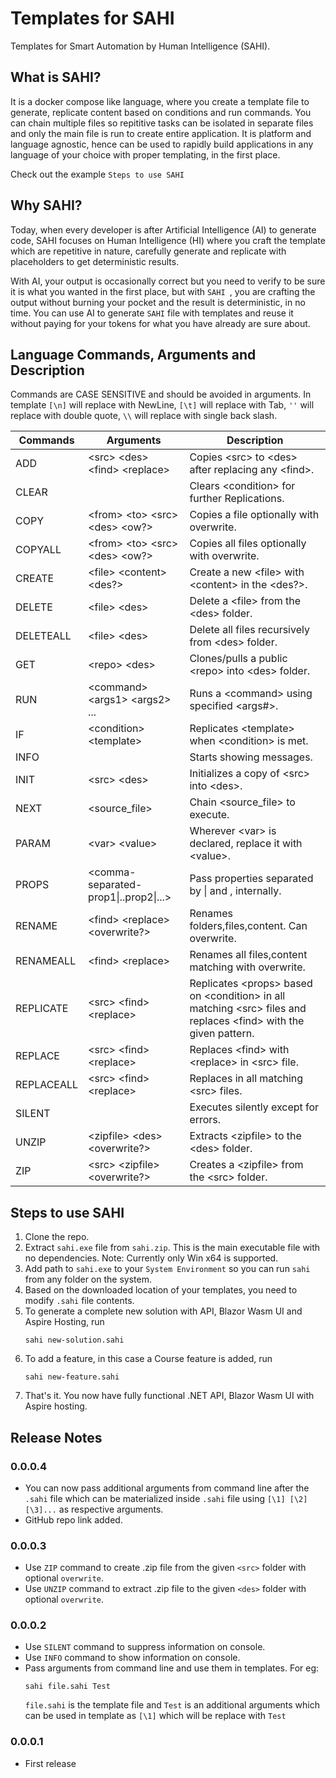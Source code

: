 # Templates for SAHI
Templates for Smart Automation by Human Intelligence (SAHI).

## What is SAHI?
It is a docker compose like language, where you create a template file to generate, replicate content based on conditions and run commands.
You can chain multiple files so repititive tasks can be isolated in separate files and only the main file is run to create entire application.
It is platform and language agnostic, hence can be used to rapidly build applications in any language of your choice with proper templating, in the first place.

Check out the example `Steps to use SAHI`

## Why SAHI?
Today, when every developer is after Artificial Intelligence (AI) to generate code, SAHI focuses on Human Intelligence (HI) where you craft the template which are repetitive in nature, carefully generate and replicate with placeholders to get deterministic results.

With AI, your output is occasionally correct but you need to verify to be sure it is what you wanted in the first place, but with `SAHI `, you are crafting the output without burning your pocket and the result is deterministic, in no time. You can use AI to generate `SAHI` file with templates and reuse it without paying for your tokens for what you have already are sure about.

## Language Commands, Arguments and Description
Commands are CASE SENSITIVE and should be avoided in arguments. In template `[\n]` will replace with NewLine, `[\t]` will replace with Tab, `''` will replace with double quote, `\\` will replace with single back slash.

| Commands | Arguments | Description 
| - | - | - |
| ADD | &lt;src&gt; &lt;des&gt; &lt;find&gt; &lt;replace&gt; | Copies &lt;src&gt; to &lt;des&gt; after replacing any &lt;find&gt;. | 
| CLEAR | | Clears &lt;condition&gt; for further Replications. | 
| COPY | &lt;from&gt; &lt;to&gt; &lt;src&gt; &lt;des&gt; &lt;ow?&gt; | Copies a file optionally with overwrite. | 
| COPYALL | &lt;from&gt; &lt;to&gt; &lt;src&gt; &lt;des&gt; &lt;ow?&gt; | Copies all files optionally with overwrite. | 
| CREATE | &lt;file&gt; &lt;content&gt; &lt;des?&gt; | Create a new &lt;file&gt; with &lt;content&gt; in the &lt;des?&gt;. | 
| DELETE | &lt;file&gt; &lt;des&gt; | Delete a &lt;file&gt; from the &lt;des&gt; folder. | 
| DELETEALL | &lt;file&gt; &lt;des&gt; | Delete all files recursively from &lt;des&gt; folder. | 
| GET | &lt;repo&gt; &lt;des&gt; | Clones/pulls a public &lt;repo&gt; into &lt;des&gt; folder. | 
| RUN | &lt;command&gt; &lt;args1&gt; &lt;args2&gt; ... | Runs a &lt;command&gt; using specified &lt;args#&gt;. | 
| IF | &lt;condition&gt; &lt;template&gt; | Replicates &lt;template&gt; when &lt;condition&gt; is met. | 
| INFO | | Starts showing messages. | 
| INIT | &lt;src&gt; &lt;des&gt; | Initializes a copy of &lt;src&gt; into &lt;des&gt;. | 
| NEXT | &lt;source_file&gt; | Chain &lt;source_file&gt; to execute. |
| PARAM | &lt;var&gt; &lt;value&gt; | Wherever &lt;var&gt; is declared, replace it with &lt;value&gt;. | 
| PROPS | &lt;comma-separated-prop1\|..prop2\|...&gt; | Pass properties separated by \| and , internally. | 
| RENAME | &lt;find&gt; &lt;replace&gt; &lt;overwrite?&gt; | Renames folders,files,content. Can overwrite. | 
| RENAMEALL | &lt;find&gt; &lt;replace&gt; | Renames all files,content matching with overwrite. | 
| REPLICATE | &lt;src&gt; &lt;find&gt; &lt;replace&gt; | Replicates &lt;props&gt; based on &lt;condition&gt; in all matching &lt;src&gt; files and replaces &lt;find&gt; with the given pattern. | 
| REPLACE | &lt;src&gt; &lt;find&gt; &lt;replace&gt; | Replaces &lt;find&gt; with &lt;replace&gt; in &lt;src&gt; file. | 
| REPLACEALL | &lt;src&gt; &lt;find&gt; &lt;replace&gt; | Replaces in all matching &lt;src&gt; files. | 
| SILENT | | Executes silently except for errors. |
| UNZIP | &lt;zipfile&gt; &lt;des&gt; &lt;overwrite?&gt; | Extracts &lt;zipfile&gt; to the &lt;des&gt; folder. |
| ZIP | &lt;src&gt; &lt;zipfile&gt; &lt;overwrite?&gt; | Creates a &lt;zipfile&gt; from the &lt;src&gt; folder. |

## Steps to use SAHI
1. Clone the repo.
2. Extract `sahi.exe` file from `sahi.zip`. This is the main executable file with no dependencies. Note: Currently only Win x64 is supported.
3. Add path to `sahi.exe` to your `System Environment` so you can run `sahi` from any folder on the system.
4. Based on the downloaded location of your templates, you need to modify `.sahi` file contents.
5. To generate a complete new solution with API, Blazor Wasm UI and Aspire Hosting, run
   ```
   sahi new-solution.sahi
   ```
6. To add a feature, in this case a Course feature is added, run
   ```
   sahi new-feature.sahi
   ```
7. That's it. You now have fully functional .NET API, Blazor Wasm UI with Aspire hosting.

## Release Notes
### 0.0.0.4
- You can now pass additional arguments from command line after the `.sahi` file which can be materialized inside `.sahi` file using `[\1] [\2] [\3]...` as respective arguments.
- GitHub repo link added.

### 0.0.0.3
- Use `ZIP` command to create .zip file from the given `<src>` folder with optional `overwrite`.
- Use `UNZIP` command to extract .zip file to the given `<des>` folder with optional `overwrite`.

### 0.0.0.2
- Use `SILENT` command to suppress information on console.
- Use `INFO` command to show information on console.
- Pass arguments from command line and use them in templates. For eg:
  ```
  sahi file.sahi Test
  ```
  `file.sahi` is the template file and `Test` is an additional arguments which can be used in template as `[\1]` which will be replace with `Test`

### 0.0.0.1
- First release
